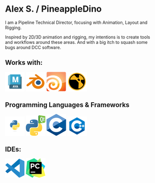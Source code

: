 # Alex S. / PineappleDino

I am a Pipeline Technical Director, focusing with Animation, Layout and Rigging.

Inspired by 2D/3D animation and rigging, my intentions is to create tools and workflows around these areas.
And with a big itch to squash some bugs around DCC software.

## Works with:

![Autodesk Maya](.logos-pictures/maya.png "Maya")
![Blender](.logos-pictures/blender.png "Blender")
![Houdini](.logos-pictures/houdini.png "Houdini")
![Nuke](.logos-pictures/nuke.png "Nuke")

## Programming Languages & Frameworks

![Python3](.logos-pictures/python.png "Python3")
![PyQT5](.logos-pictures/pyqt5.png "PyQT5")
![C](.logos-pictures/c.png "C")
![Cpp](.logos-pictures/cpp.png "Cpp")

## IDEs:
![Visual Studio Code](.logos-pictures/vscode.png "Visual Studio Code")
![PyCharm](.logos-pictures/pycharm.png "PyCharm")